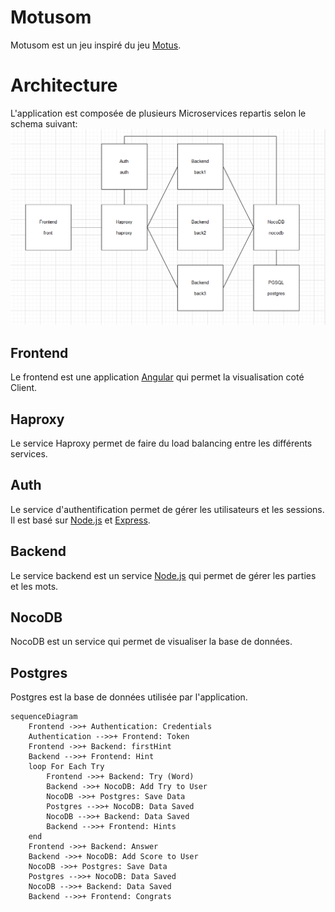 # Motusom

Motusom est un jeu inspiré du jeu [Motus](https://fr.wikipedia.org/wiki/Motus_(jeu)).

# Architecture

L'application est composée de plusieurs Microservices repartis selon le schema suivant:
![Architecture](img.png)

## Frontend

Le frontend est une application [Angular](https://angular.io/) qui permet la visualisation coté Client.

## Haproxy

Le service Haproxy permet de faire du load balancing entre les différents services.


## Auth

Le service d'authentification permet de gérer les utilisateurs et les sessions. Il est basé sur [Node.js](https://nodejs.org/en/) et [Express](https://expressjs.com/).

## Backend

Le service backend est un service [Node.js](https://nodejs.org/en/) qui permet de gérer les parties et les mots.

## NocoDB

NocoDB est un service qui permet de visualiser la base de données.

## Postgres

Postgres est la base de données utilisée par l'application.

```{mermaid}
sequenceDiagram
    Frontend ->>+ Authentication: Credentials
    Authentication -->>+ Frontend: Token
    Frontend ->>+ Backend: firstHint
    Backend -->>+ Frontend: Hint
    loop For Each Try
        Frontend ->>+ Backend: Try (Word)
        Backend ->>+ NocoDB: Add Try to User
        NocoDB ->>+ Postgres: Save Data
        Postgres -->>+ NocoDB: Data Saved
        NocoDB -->>+ Backend: Data Saved
        Backend -->>+ Frontend: Hints
    end
    Frontend ->>+ Backend: Answer
    Backend ->>+ NocoDB: Add Score to User
    NocoDB ->>+ Postgres: Save Data
    Postgres -->>+ NocoDB: Data Saved
    NocoDB -->>+ Backend: Data Saved
    Backend -->>+ Frontend: Congrats
```
